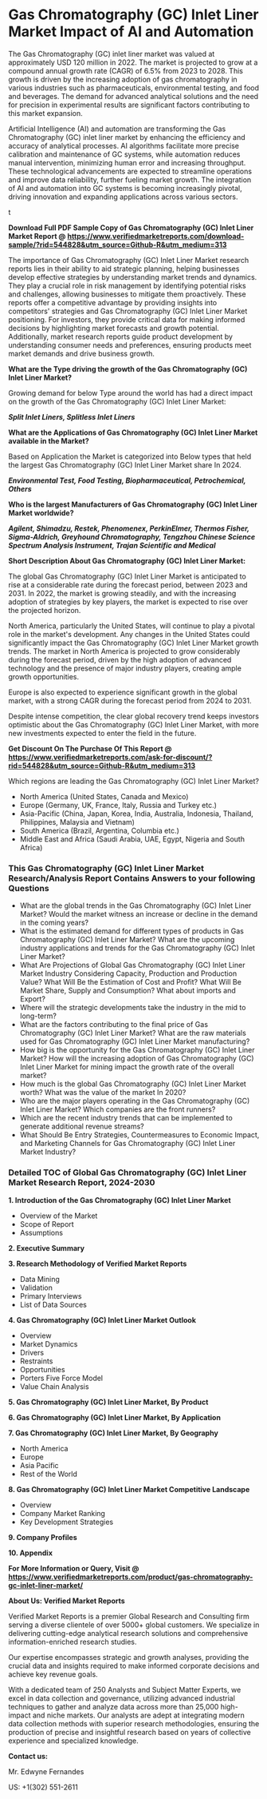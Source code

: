 <meta name="title" content="Global Gas Chromatography (GC) Inlet Liner Market Impact of AI and Automation"><meta name="description" content="The Gas Chromatography (GC) inlet liner market was valued at approximately USD 120 million in 2022. The market is projected to grow at a compound annual growth rate (C"><meta name="title" content="Gas Chromatography (GC) Inlet Liner Market Size, Share, Scope, Trends, Growth, Opportunities, Analysis, Forecast"><h1>Gas Chromatography (GC) Inlet Liner Market Impact of AI and Automation</h1><p>The Gas Chromatography (GC) inlet liner market was valued at approximately USD 120 million in 2022. The market is projected to grow at a compound annual growth rate (CAGR) of 6.5% from 2023 to 2028. This growth is driven by the increasing adoption of gas chromatography in various industries such as pharmaceuticals, environmental testing, and food and beverages. The demand for advanced analytical solutions and the need for precision in experimental results are significant factors contributing to this market expansion.</p><p>Artificial Intelligence (AI) and automation are transforming the Gas Chromatography (GC) inlet liner market by enhancing the efficiency and accuracy of analytical processes. AI algorithms facilitate more precise calibration and maintenance of GC systems, while automation reduces manual intervention, minimizing human error and increasing throughput. These technological advancements are expected to streamline operations and improve data reliability, further fueling market growth. The integration of AI and automation into GC systems is becoming increasingly pivotal, driving innovation and expanding applications across various sectors.</p>t</p><p id="" class=""><strong>Download Full PDF Sample Copy of Gas Chromatography (GC) Inlet Liner Market Report @ <a href="https://www.verifiedmarketreports.com/download-sample/?rid=544828&utm_source=Github-R&utm_medium=313" target="_blank">https://www.verifiedmarketreports.com/download-sample/?rid=544828&utm_source=Github-R&utm_medium=313</a></strong></p><p>The importance of&nbsp;Gas Chromatography (GC) Inlet Liner Market research reports lies in their ability to aid strategic planning, helping businesses develop effective strategies by understanding market trends and dynamics. They play a crucial role in risk management by identifying potential risks and challenges, allowing businesses to mitigate them proactively. These reports offer a competitive advantage by providing insights into competitors' strategies and Gas Chromatography (GC) Inlet Liner Market positioning. For investors, they provide critical data for making informed decisions by highlighting market forecasts and growth potential. Additionally, market research reports guide product development by understanding consumer needs and preferences, ensuring products meet market demands and drive business growth.</p><p><strong>What are the&nbsp;Type driving the growth of the Gas Chromatography (GC) Inlet Liner Market?</strong></p><p id="" class="">Growing demand for below Type around the world has had a direct impact on the growth of the Gas Chromatography (GC) Inlet Liner Market:</p><em><strong>Split Inlet Liners, Splitless Inlet Liners</strong></em></p><strong>What are the&nbsp;Applications&nbsp;of Gas Chromatography (GC) Inlet Liner Market available in the Market?</strong></p><p id="" class="">Based on Application the Market is categorized into Below types that held the largest Gas Chromatography (GC) Inlet Liner Market share In 2024.</p><em><strong>Environmental Test, Food Testing, Biopharmaceutical, Petrochemical, Others</strong></em></p><strong>Who is the largest Manufacturers of Gas Chromatography (GC) Inlet Liner Market worldwide?</strong></p><p><em><strong>Agilent, Shimadzu, Restek, Phenomenex, PerkinElmer, Thermos Fisher, Sigma-Aldrich, Greyhound Chromatography, Tengzhou Chinese Science Spectrum Analysis Instrument, Trajan Scientific and Medical</strong></em></p><p id="" class=""><strong>Short Description About Gas Chromatography (GC) Inlet Liner Market:</strong></p><p>The global Gas Chromatography (GC) Inlet Liner Market is anticipated to rise at a considerable rate during the forecast period, between 2023 and 2031. In 2022, the market is growing steadily, and with the increasing adoption of strategies by key players, the market is expected to rise over the projected horizon.</p><p>North America, particularly the United States, will continue to play a pivotal role in the market's development. Any changes in the United States could significantly impact the Gas Chromatography (GC) Inlet Liner Market growth trends. The market in North America is projected to grow considerably during the forecast period, driven by the high adoption of advanced technology and the presence of major industry players, creating ample growth opportunities.</p><p>Europe is also expected to experience significant growth in the global market, with a strong CAGR during the forecast period from 2024 to 2031.</p><p>Despite intense competition, the clear global recovery trend keeps investors optimistic about the Gas Chromatography (GC) Inlet Liner Market, with more new investments expected to enter the field in the future.</p><p id="" class=""><strong>Get Discount On The Purchase Of This Report @ <a href="https://www.verifiedmarketreports.com/ask-for-discount/?rid=544828&utm_source=Github-R&utm_medium=313" target="_blank">https://www.verifiedmarketreports.com/ask-for-discount/?rid=544828&utm_source=Github-R&utm_medium=313</a></strong></p>Which regions are leading the Gas Chromatography (GC) Inlet Liner Market?</p><ul><li>North America (United States, Canada and Mexico)</li><li>Europe (Germany, UK, France, Italy, Russia and Turkey etc.)</li><li>Asia-Pacific (China, Japan, Korea, India, Australia, Indonesia, Thailand, Philippines, Malaysia and Vietnam)</li><li>South America (Brazil, Argentina, Columbia etc.)</li><li>Middle East and Africa (Saudi Arabia, UAE, Egypt, Nigeria and South Africa)</li></ul><h3 id="" class="">This Gas Chromatography (GC) Inlet Liner Market Research/Analysis Report Contains Answers to your following Questions</h3><ul><li>What are the global trends in the Gas Chromatography (GC) Inlet Liner Market? Would the market witness an increase or decline in the demand in the coming years?</li><li>What is the estimated demand for different types of products in Gas Chromatography (GC) Inlet Liner Market? What are the upcoming industry applications and trends for the Gas Chromatography (GC) Inlet Liner Market?</li><li>What Are Projections of Global Gas Chromatography (GC) Inlet Liner Market Industry Considering Capacity, Production and Production Value? What Will Be the Estimation of Cost and Profit? What Will Be Market Share, Supply and Consumption? What about imports and Export?</li><li>Where will the strategic developments take the industry in the mid to long-term?</li><li>What are the factors contributing to the final price of Gas Chromatography (GC) Inlet Liner Market? What are the raw materials used for Gas Chromatography (GC) Inlet Liner Market manufacturing?</li><li>How big is the opportunity for the Gas Chromatography (GC) Inlet Liner Market? How will the increasing adoption of Gas Chromatography (GC) Inlet Liner Market for mining impact the growth rate of the overall market?</li><li>How much is the global Gas Chromatography (GC) Inlet Liner Market worth? What was the value of the market In 2020?</li><li>Who are the major players operating in the Gas Chromatography (GC) Inlet Liner Market? Which companies are the front runners?</li><li>Which are the recent industry trends that can be implemented to generate additional revenue streams?</li><li>What Should Be Entry Strategies, Countermeasures to Economic Impact, and Marketing Channels for Gas Chromatography (GC) Inlet Liner Market Industry?</li></ul><h3 id="" class="">Detailed TOC of Global Gas Chromatography (GC) Inlet Liner Market Research Report, 2024-2030</h3><p id="" class=""><strong>1. Introduction of the Gas Chromatography (GC) Inlet Liner Market</strong></p><ul><li>Overview of the Market</li><li>Scope of Report</li><li>Assumptions</li></ul><p id="" class=""><strong>2. Executive Summary</strong></p><p id="" class=""><strong>3. Research Methodology of Verified Market Reports</strong></p><ul><li>Data Mining</li><li>Validation</li><li>Primary Interviews</li><li>List of Data Sources</li></ul><p id="" class=""><strong>4. Gas Chromatography (GC) Inlet Liner Market Outlook</strong></p><ul><li>Overview</li><li>Market Dynamics</li><li>Drivers</li><li>Restraints</li><li>Opportunities</li><li>Porters Five Force Model</li><li>Value Chain Analysis</li></ul><p id="" class=""><strong>5. Gas Chromatography (GC) Inlet Liner Market, By Product</strong></p><p id="" class=""><strong>6. Gas Chromatography (GC) Inlet Liner Market, By Application</strong></p><p id="" class=""><strong>7. Gas Chromatography (GC) Inlet Liner Market, By Geography</strong></p><ul><li>North America</li><li>Europe</li><li>Asia Pacific</li><li>Rest of the World</li></ul><p id="" class=""><strong>8. Gas Chromatography (GC) Inlet Liner Market Competitive Landscape</strong></p><ul><li>Overview</li><li>Company Market Ranking</li><li>Key Development Strategies</li></ul><p id="" class=""><strong>9. Company Profiles</strong></p><p id="" class=""><strong>10. Appendix</strong></p><p id="" class=""><strong>For More Information or Query, Visit @ <a href="https://www.verifiedmarketreports.com/product/gas-chromatography-gc-inlet-liner-market/" target="_blank">https://www.verifiedmarketreports.com/product/gas-chromatography-gc-inlet-liner-market/</a></strong></p><p id="" class=""><strong>About Us: Verified Market Reports</strong></p><p id="" class="">Verified Market Reports is a premier Global Research and Consulting firm serving a diverse clientele of over 5000+ global customers. We specialize in delivering cutting-edge analytical research solutions and comprehensive information-enriched research studies.</p><p id="" class="">Our expertise encompasses strategic and growth analyses, providing the crucial data and insights required to make informed corporate decisions and achieve key revenue goals.</p><p id="" class="">With a dedicated team of 250 Analysts and Subject Matter Experts, we excel in data collection and governance, utilizing advanced industrial techniques to gather and analyze data across more than 25,000 high-impact and niche markets. Our analysts are adept at integrating modern data collection methods with superior research methodologies, ensuring the production of precise and insightful research based on years of collective experience and specialized knowledge.</p><p id="" class=""><strong>Contact us:</strong></p><p id="" class="">Mr. Edwyne Fernandes</p><p id="" class="">US: +1(302) 551-2611</p>